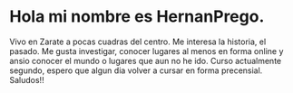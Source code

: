 # Hola mi nombre es HernanPrego. 
Vivo en Zarate a pocas cuadras del centro. Me interesa la historia, el pasado. 
Me gusta investigar, conocer lugares al menos en forma online y ansio conocer el mundo o lugares que aun no he ido.
Curso actualmente segundo, espero que algun dia volver a cursar en forma precensial. Saludos!!

